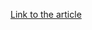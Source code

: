 [Link to the article](https://cybersecuritynews.com/cisa-warns-of-aviatrix-controllers-os-command-injection-flaw/)
